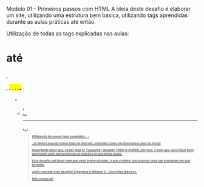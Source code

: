 Módulo 01 - Primeiros passos com HTML
A ideia deste desafio é elaborar um site, utilizando uma estrutura bem básica, utilizando tags aprendidas durante as aulas práticas até então.

Utilização de todas as tags explicadas nas aulas: <h1>até <h6>, <p>, <mark>, <small>, <i>, <u>, <strong>, <ol>, <ul>, <li>, <a>, <hr>, <sub>, <sup>,<blockquote>

Utilização de novas tags sugeridas: <font>, <del>, <p>, <abbr>(a ideia é buscar essas tags na internet, entender como ela funciona e usar no texto)

Importante dizer que, essas tags te "seguirão" durante TODO O CURSO, por isso, é bom que você fique bem aprendido para aproveitarem ao máximo as próximas aulas.

Este desafio vai fazer com que você tenha dúvidas, o que é ótimo! Aos poucos você vai evoluindo em sua jornada.

Após concluir este desafio! Siga para o Módulo II - Conceitos Básicos.

Nós vemos lá!
